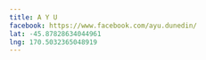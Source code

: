 ```yaml
---
title: A Y U
facebook: https://www.facebook.com/ayu.dunedin/
lat: -45.87828634044961
lng: 170.5032365048919
---
```

